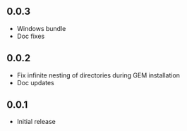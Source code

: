 ## 0.0.3

- Windows bundle
- Doc fixes

## 0.0.2

- Fix infinite nesting of directories during GEM installation
- Doc updates

## 0.0.1

- Initial release